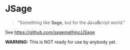 # JSage

> "Something like **Sage**, but for the **J**ava**S**cript world."

See https://github.com/sagemathinc/JSage

**WARNING:** This is NOT ready for use by anybody yet.
